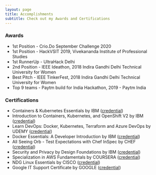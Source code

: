 ```yaml
---
layout: page
title: Accomplishments
subtitle: Check out my Awards and Certifications
---
```



### Awards
- 1st Position - Crio.Do September Challenge 2020
- 1st Position - HackVSIT 2019, Vivekananda Institute of Professional Studies
- 1st RunnerUp - UltraHack Delhi
- 2nd Position - IEEE Ideathon, 2018 Indira Gandhi Delhi Technical University for Women
- Best Pitch - IEEE TinkerFest, 2018 Indira Gandhi Delhi Technical University for Women
- Top 9 teams - Paytm build for India Hackathon, 2019 - Paytm India


### Certifications

- Containers & Kubernetes Essentials by IBM ([credential](https://www.credly.com/badges/5fc34c4b-5877-4493-b8da-bfe21a0f0cb3))
- Introduction to Containers, Kubernetes, and OpenShift V2 by IBM ([credential](https://courses.cognitiveclass.ai/certificates/10f366774b624c50a3e18f4fdc03235e))
- Learn DevOps: Docker, Kubernetes, Terraform and Azure DevOps by UDEMY ([credential](https://www.udemy.com/certificate/UC-4a909a19-2cee-4903-81aa-1995d9b89865/))
- Docker Essentials: A Developer Introduction by IBM ([credential](https://courses.cognitiveclass.ai/certificates/a00a08bde4534707a033c84fd584ca59))
- All Seeing Orb - Test Expectations with Chef InSpec by CHEF ([credential](https://badges.chef.io/public/assertions/qOhN5MTnSamCkUOS4H5fQw?identity__email=megha.kumari1@ibm.com))
- Security and Privacy by Design Foundations by IBM ([credential](https://www.youracclaim.com/badges/6ba91d37-63a1-41fd-b87e-64c262eea9c5?source=linked_in_profile))
- Specialization in AWS Fundamentals by COURSERA ([credential](https://www.coursera.org/account/accomplishments/specialization/certificate/V67RGA56EFYX))
- NDG Linux Essentials by CISCO ([credential](https://drive.google.com/file/d/1fL8Un82oBuMJXP0t5RrqzZMNDBler0tR/view))
- Google IT Support Certificate by GOOGLE ([credential](https://www.coursera.org/account/accomplishments/specialization/certificate/QHS4J2RFQJBW))
